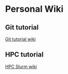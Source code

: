 # Personal Wiki

## Git tutorial

[Git tutorial wiki](https://github.com/f-Enzo/personal_wiki/wiki)

## HPC tutorial

[HPC Slurm wiki](https://github.com/f-Enzo/personal_wiki/wiki/HPC-Slurm-Tutorial)
